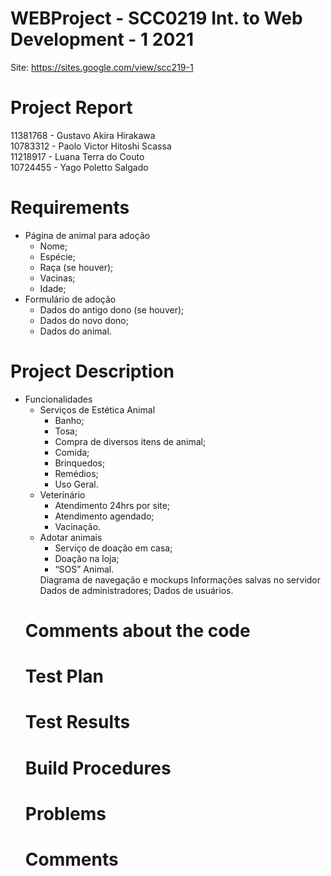 # WEBProject - SCC0219 Int. to Web Development - 1 2021
Site: https://sites.google.com/view/scc219-1

# Project Report

11381768 - Gustavo Akira Hirakawa <br>
10783312 - Paolo Victor Hitoshi Scassa <br>
11218917 - Luana Terra do Couto <br>
10724455 - Yago Poletto Salgado <br>

# Requirements
<ul>
  <li>Página de animal para adoção
    <ul>
      <li>Nome;</li>
      <li>Espécie;</li>
      <li>Raça (se houver);</li>
      <li>Vacinas;</li>
      <li>Idade;</li>
    </ul>
  </li>
  <li>Formulário de adoção
    <ul>
      <li>Dados do antigo dono (se houver);</li>
      <li>Dados do novo dono;</li>
      <li>Dados do animal.</li>
    </ul>
  </li>
</ul>

# Project Description
<ul>
  <li>Funcionalidades
    <ul>
      <li>Serviços de Estética Animal
        <ul>
          <li>Banho;</li>
          <li>Tosa;</li>
          <li>Compra de diversos itens de animal;</li>
          <li>Comida;</li>
          <li>Brinquedos;</li>
          <li>Remédios;</li>
          <li>Uso Geral.</li>
        </ul>
      </li>
      <li>Veterinário
        <ul>
          <li>Atendimento 24hrs por site;</li>
          <li>Atendimento agendado;</li>
          <li>Vacinação.</li>
        </ul>
      </li>
      <li>Adotar animais
        <ul>
          <li>Serviço de doação em casa;</li>
          <li>Doação na loja;</li>
          <li>“SOS” Animal.</li>
        </ul>
      </li>
Diagrama de navegação e mockups
Informações salvas no servidor
Dados de administradores;
Dados de usuários.
</ul>


# Comments about the code
# Test Plan
# Test Results
# Build Procedures
# Problems
# Comments
